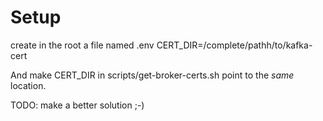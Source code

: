
# Setup

create in the root a file named .env
CERT_DIR=/complete/pathh/to/kafka-cert

And make CERT_DIR in scripts/get-broker-certs.sh point to the *same* location.

TODO: make a better solution ;-)

